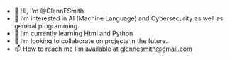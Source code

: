 - 👋 Hi, I’m @GlennESmith
- 👀 I’m interested in AI (Machine Language) and Cybersecurity as well as general programming.
- 🌱 I’m currently learning Html and Python
- 💞️ I’m looking to collaborate on projects in the future.
- 📫 How to reach me I'm available at glennesmith@gmail.com

<!---

--->
